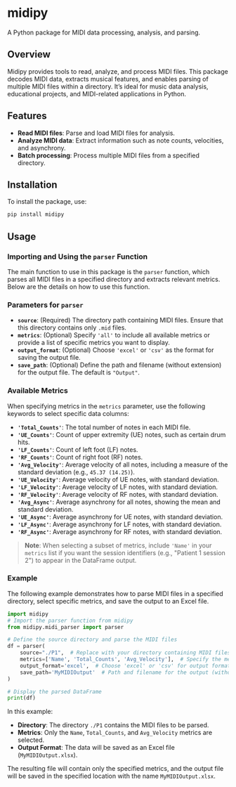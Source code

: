# midipy

A Python package for MIDI data processing, analysis, and parsing.

## Overview

Midipy provides tools to read, analyze, and process MIDI files. This package decodes MIDI data, extracts musical features, and enables parsing of multiple MIDI files within a directory. It’s ideal for music data analysis, educational projects, and MIDI-related applications in Python.

## Features

- **Read MIDI files**: Parse and load MIDI files for analysis.
- **Analyze MIDI data**: Extract information such as note counts, velocities, and asynchrony.
- **Batch processing**: Process multiple MIDI files from a specified directory.

## Installation

To install the package, use:

```bash
pip install midipy
```

## Usage

### Importing and Using the `parser` Function

The main function to use in this package is the `parser` function, which parses all MIDI files in a specified directory and extracts relevant metrics. Below are the details on how to use this function.

### Parameters for `parser`

- **`source`**: (Required) The directory path containing MIDI files. Ensure that this directory contains only `.mid` files.
- **`metrics`**: (Optional) Specify `'all'` to include all available metrics or provide a list of specific metrics you want to display.
- **`output_format`**: (Optional) Choose `'excel'` or `'csv'` as the format for saving the output file.
- **`save_path`**: (Optional) Define the path and filename (without extension) for the output file. The default is `"Output"`.

### Available Metrics

When specifying metrics in the `metrics` parameter, use the following keywords to select specific data columns:

- **`'Total_Counts'`**: The total number of notes in each MIDI file.
- **`'UE_Counts'`**: Count of upper extremity (UE) notes, such as certain drum hits.
- **`'LF_Counts'`**: Count of left foot (LF) notes.
- **`'RF_Counts'`**: Count of right foot (RF) notes.
- **`'Avg_Velocity'`**: Average velocity of all notes, including a measure of the standard deviation (e.g., `45.37 (14.25)`).
- **`'UE_Velocity'`**: Average velocity of UE notes, with standard deviation.
- **`'LF_Velocity'`**: Average velocity of LF notes, with standard deviation.
- **`'RF_Velocity'`**: Average velocity of RF notes, with standard deviation.
- **`'Avg_Async'`**: Average asynchrony for all notes, showing the mean and standard deviation.
- **`'UE_Async'`**: Average asynchrony for UE notes, with standard deviation.
- **`'LF_Async'`**: Average asynchrony for LF notes, with standard deviation.
- **`'RF_Async'`**: Average asynchrony for RF notes, with standard deviation.

> **Note**: When selecting a subset of metrics, include `'Name'` in your `metrics` list if you want the session identifiers (e.g., "Patient 1 session 2") to appear in the DataFrame output.

### Example

The following example demonstrates how to parse MIDI files in a specified directory, select specific metrics, and save the output to an Excel file.

```python
import midipy
# Import the parser function from midipy
from midipy.midi_parser import parser

# Define the source directory and parse the MIDI files
df = parser(
    source="./P1",  # Replace with your directory containing MIDI files
    metrics=['Name', 'Total_Counts', 'Avg_Velocity'],  # Specify the metrics you want
    output_format='excel',  # Choose 'excel' or 'csv' for output format
    save_path='MyMIDIOutput'  # Path and filename for the output (without extension)
)

# Display the parsed DataFrame
print(df)
```

In this example:
- **Directory**: The directory `./P1` contains the MIDI files to be parsed.
- **Metrics**: Only the `Name`, `Total_Counts`, and `Avg_Velocity` metrics are selected.
- **Output Format**: The data will be saved as an Excel file (`MyMIDIOutput.xlsx`).

The resulting file will contain only the specified metrics, and the output file will be saved in the specified location with the name `MyMIDIOutput.xlsx`.
